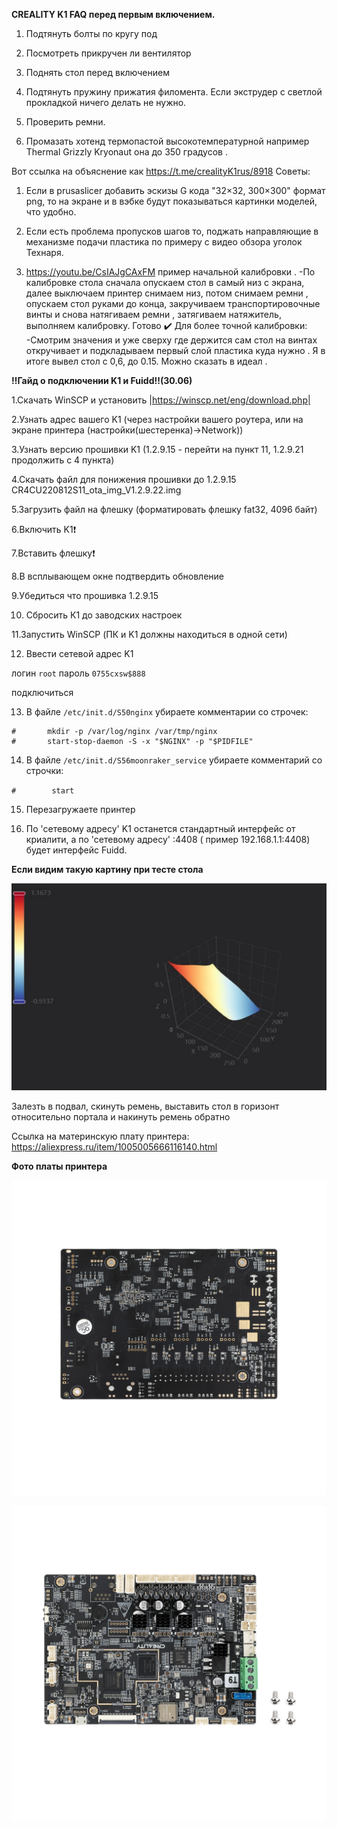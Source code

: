 **CREALITY K1 FAQ перед первым включением.**

1. Подтянуть болты по кругу под 

2. Посмотреть прикручен ли вентилятор 

3. Поднять стол перед включением 

4. Подтянуть пружину прижатия филомента. Если экструдер с светлой прокладкой ничего делать не нужно.

5. Проверить ремни.

6. Промазать хотенд термопастой высокотемпературной например Thermal Grizzly Kryonaut она до 350 градусов .

Вот ссылка на объяснение как 
https://t.me/crealityK1rus/8918
Советы: 

1. Если в prusaslicer добавить эскизы G кода
"32×32, 300×300" формат png, то на экране и в вэбке будут показываться картинки моделей, что удобно.
2. Если есть проблема пропусков шагов то, поджать направляющие в механизме подачи пластика по примеру с видео обзора уголок Технаря.

3. https://youtu.be/CsIAJgCAxFM пример начальной калибровки .
-По калибровке стола сначала опускаем стол в самый низ с экрана, далее выключаем принтер снимаем низ, потом снимаем ремни , опускаем стол руками до конца, закручиваем транспортировочные винты и снова натягиваем ремни , затягиваем натяжитель, выполняем калибровку. 
Готово ✔️ 
Для более точной калибровки:
-Смотрим значения и уже сверху где держится сам стол на винтах откручивает и подкладываем первый слой пластика куда нужно . Я в итоге вывел стол с 0,6, до 0.15. Можно сказать в идеал .


**‼️Гайд о подключении K1 и Fuidd‼️(30.06)**


1.Скачать WinSCP и установить |https://winscp.net/eng/download.php|

2.Узнать адрес вашего K1 (через настройки вашего роутера, или на экране принтера (настройки(шестеренка)->Network))

3.Узнать версию прошивки K1 (1.2.9.15 - перейти на пункт 11, 1.2.9.21 продолжить с 4 пункта)

4.Скачать файл для понижения прошивки до 1.2.9.15  CR4CU220812S11_ota_img_V1.2.9.22.img

5.Загрузить файл на флешку (форматировать флешку fat32, 4096 байт)

6.Включить K1❗️

7.Вставить флешку❗️

8.В всплывающем окне подтвердить обновление

9.Убедиться что прошивка 1.2.9.15

10. Сбросить К1 до заводских настроек

11.Запустить WinSCP (ПК и K1 должны находиться в одной сети)

12. Ввести сетевой адрес K1

 логин ```root```
 пароль ```0755cxsw$888```

 подключиться

13. В файле `/etc/init.d/S50nginx` убираете комментарии со строчек: 

```
#       mkdir -p /var/log/nginx /var/tmp/nginx
#       start-stop-daemon -S -x "$NGINX" -p "$PIDFILE"
```

14. В файле `/etc/init.d/S56moonraker_service` убираете комментарий со строчки:

`#        start`

15. Перезагружаете принтер

16. По 'сетевому адресу' K1 останется стандартный интерфейс от криалити, а по 'сетевому адресу' :4408 ( пример 192.168.1.1:4408) будет интерфейс Fuidd.

**Если видим такую картину при тесте стола**

![](table.jpg)

Залезть в подвал, скинуть ремень, выставить стол в горизонт относительно портала и накинуть ремень обратно

Ссылка на материнскую плату принтера: https://aliexpress.ru/item/1005005666116140.html


**Фото платы принтера**

![](plateform.jpg)

![](plateform1.jpg)
